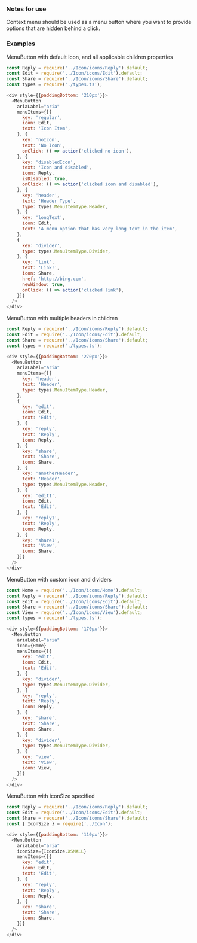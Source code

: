 ### Notes for use

Context menu should be used as a menu button where you want to provide options that are hidden behind a click.

### Examples

MenuButton with default Icon, and all applicable children properties

```js { "props": { "data-description": "with default icon and all menu item types", "data-action-states": "[{\"action\":\"click\",\"selector\":\".y-menu-button\"}]" } }
const Reply = require('../Icon/icons/Reply').default;
const Edit = require('../Icon/icons/Edit').default;
const Share = require('../Icon/icons/Share').default;
const types = require('./types.ts');

<div style={{paddingBottom: '210px'}}>
  <MenuButton
    ariaLabel="aria"
    menuItems={[{
      key: 'regular',
      icon: Edit,
      text: 'Icon Item',
    }, {
      key: 'noIcon',
      text: 'No Icon',
      onClick: () => action('clicked no icon'),
    }, {
      key: 'disabledIcon',
      text: 'Icon and disabled',
      icon: Reply,
      isDisabled: true,
      onClick: () => action('clicked icon and disabled'),
    }, {
      key: 'header',
      text: 'Header Type',
      type: types.MenuItemType.Header,
    }, {
      key: 'longText',
      icon: Edit,
      text: 'A menu option that has very long text in the item',
    },
    {
      key: 'divider',
      type: types.MenuItemType.Divider,
    }, {
      key: 'link',
      text: 'Link!',
      icon: Share,
      href: 'http://bing.com',
      newWindow: true,
      onClick: () => action('clicked link'),
    }]}
  />
</div>
```

MenuButton with multiple headers in children

```js { "props": { "data-description": "multiple headers", "data-action-states": "[{\"action\":\"click\",\"selector\":\".y-menu-button\"},{\"action\":\"keyPress\",\"key\":\"ArrowDown\"}]" } }
const Reply = require('../Icon/icons/Reply').default;
const Edit = require('../Icon/icons/Edit').default;
const Share = require('../Icon/icons/Share').default;
const types = require('./types.ts');

<div style={{paddingBottom: '270px'}}>
  <MenuButton
    ariaLabel="aria"
    menuItems={[{
      key: 'header',
      text: 'Header',
      type: types.MenuItemType.Header,
    },
    {
      key: 'edit',
      icon: Edit,
      text: 'Edit',
    }, {
      key: 'reply',
      text: 'Reply',
      icon: Reply,
    }, {
      key: 'share',
      text: 'Share',
      icon: Share,
    }, {
      key: 'anotherHeader',
      text: 'Header',
      type: types.MenuItemType.Header,
    }, {
      key: 'edit1',
      icon: Edit,
      text: 'Edit',
    }, {
      key: 'reply1',
      text: 'Reply',
      icon: Reply,
    }, {
      key: 'share1',
      text: 'View',
      icon: Share,
    }]}
  />
</div>
```

MenuButton with custom icon and dividers

```js { "props": { "data-description": "with custom icon and dividers", "data-action-states": "[{\"action\":\"click\",\"selector\":\".y-menu-button\"},{\"action\":\"hover\",\"selector\":\".y-menu-button--item-text\"}]" } }
const Home = require('../Icon/icons/Home').default;
const Reply = require('../Icon/icons/Reply').default;
const Edit = require('../Icon/icons/Edit').default;
const Share = require('../Icon/icons/Share').default;
const View = require('../Icon/icons/View').default;
const types = require('./types.ts');

<div style={{paddingBottom: '170px'}}>
  <MenuButton
    ariaLabel="aria"
    icon={Home}
    menuItems={[{
      key: 'edit',
      icon: Edit,
      text: 'Edit',
    }, {
      key: 'divider',
      type: types.MenuItemType.Divider,
    }, {
      key: 'reply',
      text: 'Reply',
      icon: Reply,
    }, {
      key: 'share',
      text: 'Share',
      icon: Share,
    }, {
      key: 'divider',
      type: types.MenuItemType.Divider,
    }, {
      key: 'view',
      text: 'View',
      icon: View,
    }]}
  />
</div>
```

MenuButton with iconSize specified

```js { "props": { "data-description": "custom icon size", "data-action-states": "[{\"action\":\"none\"},{\"action\":\"click\",\"selector\":\".y-menu-button\"}]" } }
const Reply = require('../Icon/icons/Reply').default;
const Edit = require('../Icon/icons/Edit').default;
const Share = require('../Icon/icons/Share').default;
const { IconSize } = require('../Icon');

<div style={{paddingBottom: '110px'}}>
  <MenuButton
    ariaLabel="aria"
    iconSize={IconSize.XSMALL}
    menuItems={[{
      key: 'edit',
      icon: Edit,
      text: 'Edit',
    }, {
      key: 'reply',
      text: 'Reply',
      icon: Reply,
    }, {
      key: 'share',
      text: 'Share',
      icon: Share,
    }]}
  />
</div>
```
